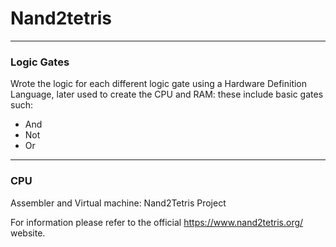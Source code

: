 # Nand2tetris
---
### Logic Gates

Wrote the logic for each different logic gate using a Hardware Definition Language,
later used to create the CPU and RAM: these include basic gates such:

- And
- Not
- Or

---

### CPU

Assembler and Virtual machine:  Nand2Tetris Project


For information please refer to the official https://www.nand2tetris.org/ website.

